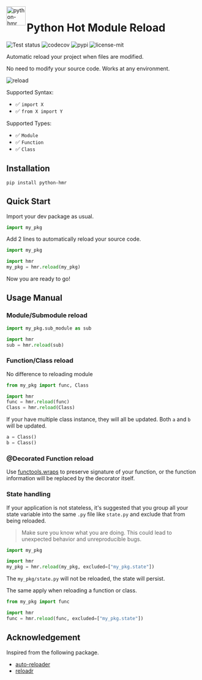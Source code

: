 <img src="https://raw.githubusercontent.com/Mr-Milk/python-hmr/d642a1054d5502a020f107bebecba41abeb4c7ea/img/logo.svg" alt="python-hmr logo" align="left" height="50" />

# Python Hot Module Reload

![Test status](https://img.shields.io/github/workflow/status/Mr-Milk/python-hmr/Test?label=Test&logo=github&style=flat-square)
![codecov](https://img.shields.io/codecov/c/github/Mr-Milk/python-hmr?style=flat-square)
![pypi](https://img.shields.io/pypi/v/python-hmr?logoColor=white&style=flat-square)
![license-mit](https://img.shields.io/github/license/Mr-Milk/python-hmr?color=blue&style=flat-square)

Automatic reload your project when files are modified.

No need to modify your source code. Works at any environment.

![reload](https://github.com/Mr-Milk/python-hmr/blob/main/img/reload_func.gif?raw=true)

Supported Syntax:

- ✅ ```import X```
- ✅ ```from X import Y```

Supported Types:

- ✅ `Module`
- ✅ `Function`
- ✅ `Class`

## Installation

```shell
pip install python-hmr
```

## Quick Start

Import your dev package as usual.

```python
import my_pkg
```

Add 2 lines to automatically reload your source code.


```python
import my_pkg

import hmr
my_pkg = hmr.reload(my_pkg)
```

Now you are ready to go!

## Usage Manual

### Module/Submodule reload

```python
import my_pkg.sub_module as sub

import hmr
sub = hmr.reload(sub)
```

### Function/Class reload

No difference to reloading module

```python
from my_pkg import func, Class

import hmr
func = hmr.reload(func)
Class = hmr.reload(Class)
```

If your have multiple class instance, they will all be updated. 
Both `a` and `b` will be updated.

```python
a = Class()
b = Class()
```

### @Decorated Function reload

Use [functools.wraps](https://docs.python.org/3/library/functools.html#functools.wraps) to preserve 
signature of your function, or the function information will be replaced by the decorator itself.

### State handling

If your application is not stateless, it's suggested that you 
group all your state variable into the same `.py` file like `state.py` 
and exclude that from being reloaded.

> Make sure you know what you are doing. 
> This could lead to unexpected behavior and unreproducible bugs.

```python
import my_pkg

import hmr
my_pkg = hmr.reload(my_pkg, excluded=["my_pkg.state"])
```

The `my_pkg/state.py` will not be reloaded, the state will persist.

The same apply when reloading a function or class.

```python
from my_pkg import func

import hmr
func = hmr.reload(func, excluded=["my_pkg.state"])
```


## Acknowledgement

Inspired from the following package.

- [auto-reloader](https://github.com/moisutsu/auto-reloader)
- [reloadr](https://github.com/hoh/reloadr)